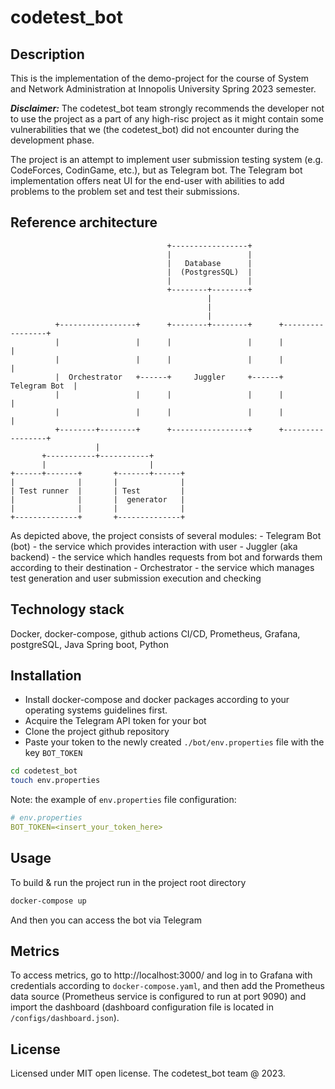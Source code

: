 # codetest_bot

## Description
This is the implementation of the demo-project for the course of System and Network Administration at Innopolis 
University Spring 2023 semester.

**_Disclaimer:_** The codetest_bot team strongly recommends the developer not to use the project as a part of any 
high-risc project as it might contain some vulnerabilities that we (the codetest_bot) did not encounter during 
the development phase.

The project is an attempt to implement user submission testing system (e.g. CodeForces, CodinGame, etc.), but as 
Telegram bot. The Telegram bot implementation offers neat UI for the end-user with abilities to add problems to the 
problem set and test their submissions.

## Reference architecture
```
                                   +-----------------+
                                   |                 |
                                   |   Database      |
                                   |  (PostgresSQL)  |
                                   |                 |
                                   +--------+--------+
                                            |
                                            |
                                            |
          +-----------------+      +--------+--------+      +-----------------+
          |                 |      |                 |      |                 |
          |                 |      |                 |      |                 |
          |  Orchestrator   +------+     Juggler     +------+   Telegram Bot  |
          |                 |      |                 |      |                 |
          |                 |      |                 |      |                 |
          +--------+--------+      +-----------------+      +-----------------+
                   |
       +-----------+-----------+
       |                       |
+------+-------+       +-------+------+
|              |       |              |
| Test runner  |       | Test         |
|              |       |  generator   |
|              |       |              |
+--------------+       +--------------+
```
As depicted above, the project consists of several modules:
    - Telegram Bot (bot) - the service which provides interaction with user
    - Juggler (aka backend) - the service which handles requests from bot and forwards them according to their 
destination
    - Orchestrator - the service which manages test generation and user submission execution and checking

## Technology stack
Docker, docker-compose, github actions CI/CD, Prometheus, Grafana, postgreSQL, Java Spring boot, Python

## Installation
- Install docker-compose and docker packages according to your operating systems guidelines first.
- Acquire the Telegram API token for your bot
- Clone the project github repository
- Paste your token to the newly created `./bot/env.properties` file with the key `BOT_TOKEN`
```bash
cd codetest_bot
touch env.properties
```
Note: the example of `env.properties` file configuration:
```yaml
# env.properties
BOT_TOKEN=<insert_your_token_here>
```

## Usage
To build & run the project run in the project root directory
```bash
docker-compose up
```
And then you can access the bot via Telegram

## Metrics
To access metrics, go to http://localhost:3000/ and log in to Grafana with credentials according to 
`docker-compose.yaml`, and then add the Prometheus data source (Prometheus service is configured to run at port 9090) 
and import the dashboard (dashboard configuration file is located in `/configs/dashboard.json`).

## License
Licensed under MIT open license.
The codetest_bot team @ 2023.
